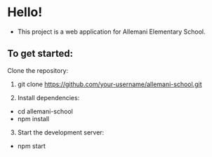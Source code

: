 # Hello!

- This project is a web application for Allemani Elementary School.

## To get started:

Clone the repository:
1. git clone https://github.com/your-username/allemani-school.git

2. Install dependencies:
- cd allemani-school
- npm install

3. Start the development server:
- npm start